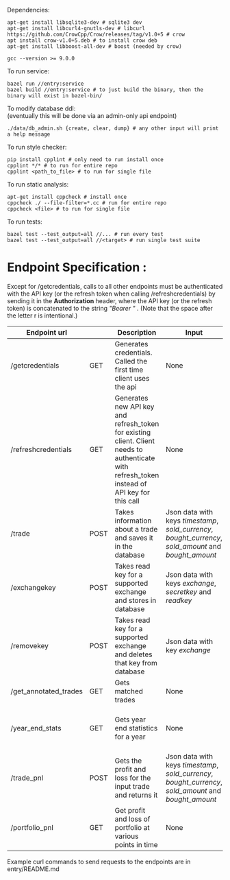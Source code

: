 Dependencies:

```
apt-get install libsqlite3-dev # sqlite3 dev
apt-get install libcurl4-gnutls-dev # libcurl
https://github.com/CrowCpp/Crow/releases/tag/v1.0+5 # crow
apt install crow-v1.0+5.deb # to install crow deb
apt-get install libboost-all-dev # boost (needed by crow)

gcc --version >= 9.0.0
```

To run service:

```
bazel run //entry:service
bazel build //entry:service # to just build the binary, then the binary will exist in bazel-bin/
```

To modify database ddl:\
(eventually this will be done via an admin-only api endpoint)

```
./data/db_admin.sh {create, clear, dump} # any other input will print a help message
```

To run style checker:

```
pip install cpplint # only need to run install once
cpplint */* # to run for entire repo
cpplint <path_to_file> # to run for single file
```
To run static analysis:
```
apt-get install cppcheck # install once
cppcheck ./ --file-filter=*.cc # run for entire repo
cppcheck <file> # to run for single file
```

To run tests:

```
bazel test --test_output=all //... # run every test
bazel test --test_output=all //<target> # run single test suite
```

# Endpoint Specification :

Except for /getcredentials, calls to all other endpoints must be authenticated with the API key (or the refresh token when calling /refreshcredentials) by sending it in the **Authorization** header, where the API key (or the refresh token) is concatenated to the string _"Bearer "_ . (Note that the space after the letter r is intentional.)

| Endpoint url          |      | Description                                                                                                                                   | Input                                                                                                  | Output                                                                         |
| --------------------- | ---- | --------------------------------------------------------------------------------------------------------------------------------------------- | ------------------------------------------------------------------------------------------------------ | ------------------------------------------------------------------------------ |
| /getcredentials       | GET  | Generates credentials. Called the first time client uses the api                                                                              | None                                                                                                   | Json data with keys _client_id_, _api_key_ and _refresh_token_                 |
| /refreshcredentials   | GET  | Generates new API key and refresh_token for existing client. Client needs to authenticate with refresh_token instead of API key for this call | None                                                                                                   | Json data with keys _client_id_, _api_key_ and _refresh_token_                 |
| /trade                | POST | Takes information about a trade and saves it in the database                                                                                  | Json data with keys _timestamp_, _sold_currency_, _bought_currency_, _sold_amount_ and _bought_amount_ | HTTP Status Code                                                               |
| /exchangekey          | POST | Takes read key for a supported exchange and stores in database                                                                                | Json data with keys _exchange_, _secretkey_ and _readkey_                                              | HTTP Status Code                                                               |
| /removekey            | POST | Takes read key for a supported exchange and deletes that key from database                                                                    | Json data with key _exchange_                                             | HTTP Status Code                                                               |
| /get_annotated_trades | GET  | Gets matched trades                                                                                                                           | None                                                                                                   | Matched trades                                                                 |
| /year_end_stats       | GET  | Gets year end statistics for a year                                                                                                           | None                                                                                                   | Json data with keys _lt_realized_pnl_, _st_realized_pnl_ and _actual_pnl_      |
| /trade_pnl            | POST | Gets the profit and loss for the input trade and returns it                                                                                   | Json data with keys _timestamp_, _sold_currency_, _bought_currency_, _sold_amount_ and _bought_amount_ | The profit or loss : Json data with key _pnl_ whose value is the profit or loss |
| /portfolio_pnl        | GET  | Get profit and loss of portfolio at various points in time                                                                                    | None                                                                                                   | Profit and loss over time                                                      |


Example curl commands to send requests to the endpoints are in entry/README.md
